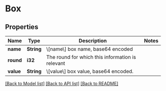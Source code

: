 # Box

## Properties

Name | Type | Description | Notes
------------ | ------------- | ------------- | -------------
**name** | **String** | \\[name\\] box name, base64 encoded | 
**round** | **i32** | The round for which this information is relevant | 
**value** | **String** | \\[value\\] box value, base64 encoded. | 

[[Back to Model list]](../README.md#documentation-for-models) [[Back to API list]](../README.md#documentation-for-api-endpoints) [[Back to README]](../README.md)


